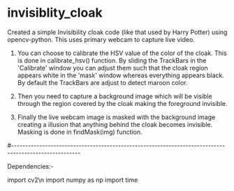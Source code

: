 # invisiblity_cloak
Created a simple Invisibility cloak code (like that used by Harry Potter) using opencv-python. This uses primary webcam to capture live video.

1. You can choose to calibrate the HSV value of the color of the cloak. This is done in calibrate_hsv() function. By sliding the TrackBars in the 'Calibrate' window you can adjust them such that the cloak region appears white in the 'mask' window whereas everything appears black. By default the TrackBars are adjust to detect maroon color.

2. Then you need to capture a background image which will be visible through the region covered by the cloak making the foreground invisible.

3. Finally the live webcam image is masked with the background image creating a illusion that anything behind the cloak becomes invisible. Masking is done in findMask(img) function.

#------------------------------------------------------------------------------------------------------

Dependencies:-

import cv2\n
import numpy as np
import time
